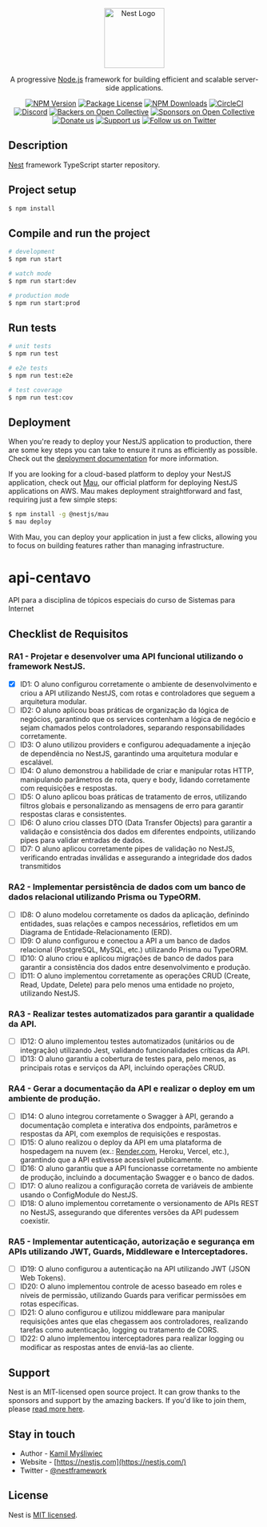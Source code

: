 <p align="center">
  <a href="http://nestjs.com/" target="blank"><img src="https://nestjs.com/img/logo-small.svg" width="120" alt="Nest Logo" /></a>
</p>

[circleci-image]: https://img.shields.io/circleci/build/github/nestjs/nest/master?token=abc123def456
[circleci-url]: https://circleci.com/gh/nestjs/nest

  <p align="center">A progressive <a href="http://nodejs.org" target="_blank">Node.js</a> framework for building efficient and scalable server-side applications.</p>
    <p align="center">
<a href="https://www.npmjs.com/~nestjscore" target="_blank"><img src="https://img.shields.io/npm/v/@nestjs/core.svg" alt="NPM Version" /></a>
<a href="https://www.npmjs.com/~nestjscore" target="_blank"><img src="https://img.shields.io/npm/l/@nestjs/core.svg" alt="Package License" /></a>
<a href="https://www.npmjs.com/~nestjscore" target="_blank"><img src="https://img.shields.io/npm/dm/@nestjs/common.svg" alt="NPM Downloads" /></a>
<a href="https://circleci.com/gh/nestjs/nest" target="_blank"><img src="https://img.shields.io/circleci/build/github/nestjs/nest/master" alt="CircleCI" /></a>
<a href="https://discord.gg/G7Qnnhy" target="_blank"><img src="https://img.shields.io/badge/discord-online-brightgreen.svg" alt="Discord"/></a>
<a href="https://opencollective.com/nest#backer" target="_blank"><img src="https://opencollective.com/nest/backers/badge.svg" alt="Backers on Open Collective" /></a>
<a href="https://opencollective.com/nest#sponsor" target="_blank"><img src="https://opencollective.com/nest/sponsors/badge.svg" alt="Sponsors on Open Collective" /></a>
  <a href="https://paypal.me/kamilmysliwiec" target="_blank"><img src="https://img.shields.io/badge/Donate-PayPal-ff3f59.svg" alt="Donate us"/></a>
    <a href="https://opencollective.com/nest#sponsor"  target="_blank"><img src="https://img.shields.io/badge/Support%20us-Open%20Collective-41B883.svg" alt="Support us"></a>
  <a href="https://twitter.com/nestframework" target="_blank"><img src="https://img.shields.io/twitter/follow/nestframework.svg?style=social&label=Follow" alt="Follow us on Twitter"></a>
</p>
  <!--[![Backers on Open Collective](https://opencollective.com/nest/backers/badge.svg)](https://opencollective.com/nest#backer)
  [![Sponsors on Open Collective](https://opencollective.com/nest/sponsors/badge.svg)](https://opencollective.com/nest#sponsor)-->

## Description

[Nest](https://github.com/nestjs/nest) framework TypeScript starter repository.

## Project setup

```bash
$ npm install
```

## Compile and run the project

```bash
# development
$ npm run start

# watch mode
$ npm run start:dev

# production mode
$ npm run start:prod
```

## Run tests

```bash
# unit tests
$ npm run test

# e2e tests
$ npm run test:e2e

# test coverage
$ npm run test:cov
```

## Deployment

When you're ready to deploy your NestJS application to production, there are some key steps you can take to ensure it runs as efficiently as possible. Check out the [deployment documentation](https://docs.nestjs.com/deployment) for more information.

If you are looking for a cloud-based platform to deploy your NestJS application, check out [Mau](https://mau.nestjs.com), our official platform for deploying NestJS applications on AWS. Mau makes deployment straightforward and fast, requiring just a few simple steps:

```bash
$ npm install -g @nestjs/mau
$ mau deploy
```

With Mau, you can deploy your application in just a few clicks, allowing you to focus on building features rather than managing infrastructure.

# api-centavo

API para a disciplina de tópicos especiais do curso de Sistemas para Internet

## Checklist de Requisitos

### RA1 - Projetar e desenvolver uma API funcional utilizando o framework NestJS.

- [X]  ID1: O aluno configurou corretamente o ambiente de desenvolvimento e criou a API utilizando NestJS, com rotas e controladores que seguem a arquitetura modular.
- [ ]  ID2: O aluno aplicou boas práticas de organização da lógica de negócios, garantindo que os services contenham a lógica de negócio e sejam chamados pelos controladores, separando responsabilidades corretamente.
- [ ]  ID3: O aluno utilizou providers e configurou adequadamente a injeção de dependência no NestJS, garantindo uma arquitetura modular e escalável.
- [ ]  ID4: O aluno demonstrou a habilidade de criar e manipular rotas HTTP, manipulando parâmetros de rota, query e body, lidando corretamente com requisições e respostas.
- [ ]  ID5: O aluno aplicou boas práticas de tratamento de erros, utilizando filtros globais e personalizando as mensagens de erro para garantir respostas claras e consistentes.
- [ ]  ID6: O aluno criou classes DTO (Data Transfer Objects) para garantir a validação e consistência dos dados em diferentes endpoints, utilizando pipes para validar entradas de dados.
- [ ]  ID7: O aluno aplicou corretamente pipes de validação no NestJS, verificando entradas inválidas e assegurando a integridade dos dados transmitidos

### RA2 - Implementar persistência de dados com um banco de dados relacional utilizando Prisma ou TypeORM.

- [ ]  ID8: O aluno modelou corretamente os dados da aplicação, definindo entidades, suas relações e campos necessários, refletidos em um Diagrama de Entidade-Relacionamento (ERD).
- [ ]  ID9: O aluno configurou e conectou a API a um banco de dados relacional (PostgreSQL, MySQL, etc.) utilizando Prisma ou TypeORM.
- [ ]  ID10: O aluno criou e aplicou migrações de banco de dados para garantir a consistência dos dados entre desenvolvimento e produção.
- [ ]  ID11: O aluno implementou corretamente as operações CRUD (Create, Read, Update, Delete) para pelo menos uma entidade no projeto, utilizando NestJS.

### RA3 - Realizar testes automatizados para garantir a qualidade da API.

- [ ]  ID12: O aluno implementou testes automatizados (unitários ou de integração) utilizando Jest, validando funcionalidades críticas da API.
- [ ]  ID13: O aluno garantiu a cobertura de testes para, pelo menos, as principais rotas e serviços da API, incluindo operações CRUD.

### RA4 - Gerar a documentação da API e realizar o deploy em um ambiente de produção.

- [ ]  ID14: O aluno integrou corretamente o Swagger à API, gerando a documentação completa e interativa dos endpoints, parâmetros e respostas da API, com exemplos de requisições e respostas.
- [ ]  ID15: O aluno realizou o deploy da API em uma plataforma de hospedagem na nuvem (ex.: [Render.com](http://render.com/), Heroku, Vercel, etc.), garantindo que a API estivesse acessível publicamente.
- [ ]  ID16: O aluno garantiu que a API funcionasse corretamente no ambiente de produção, incluindo a documentação Swagger e o banco de dados.
- [ ]  ID17: O aluno realizou a configuração correta de variáveis de ambiente usando o ConfigModule do NestJS.
- [ ]  ID18: O aluno implementou corretamente o versionamento de APIs REST no NestJS, assegurando que diferentes versões da API pudessem coexistir.

### RA5 - Implementar autenticação, autorização e segurança em APIs utilizando JWT, Guards, Middleware e Interceptadores.

- [ ]  ID19: O aluno configurou a autenticação na API utilizando JWT (JSON Web Tokens).
- [ ]  ID20: O aluno implementou controle de acesso baseado em roles e níveis de permissão, utilizando Guards para verificar permissões em rotas específicas.
- [ ]  ID21: O aluno configurou e utilizou middleware para manipular requisições antes que elas chegassem aos controladores, realizando tarefas como autenticação, logging ou tratamento de CORS.
- [ ]  ID22: O aluno implementou interceptadores para realizar logging ou modificar as respostas antes de enviá-las ao cliente.

## Support

Nest is an MIT-licensed open source project. It can grow thanks to the sponsors and support by the amazing backers. If you'd like to join them, please [read more here](https://docs.nestjs.com/support).

## Stay in touch

- Author - [Kamil Myśliwiec](https://twitter.com/kammysliwiec)
- Website - [https://nestjs.com](https://nestjs.com/)
- Twitter - [@nestframework](https://twitter.com/nestframework)

## License

Nest is [MIT licensed](https://github.com/nestjs/nest/blob/master/LICENSE).
